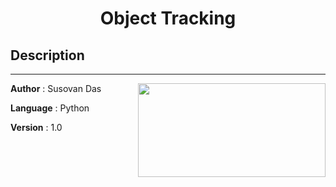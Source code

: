  # <h1 align = "middle">**Object Tracking**</h1>

 ## Description
---
<img align= "right" width=300 height=150 src="https://github.com/SusovanGithub/OpenCV-Projects/blob/master/Asset/book1.jpeg">

**Author** : Susovan Das

**Language** : Python

**Version** : 1.0